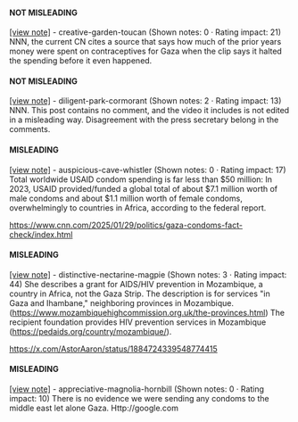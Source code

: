 #### NOT MISLEADING

[[view note]](https://x.com/i/birdwatch/n/1884744580999889073) - creative-garden-toucan (Shown notes: 0 · Rating impact: 21)
NNN, the current CN cites a source that says how much of the prior years money were spent on contraceptives for Gaza when the clip says it halted the spending before it even happened.

#### NOT MISLEADING

[[view note]](https://x.com/i/birdwatch/n/1884711859779232136) - diligent-park-cormorant (Shown notes: 2 · Rating impact: 13)
NNN. This post contains no comment, and the video it includes is not edited in a misleading way. Disagreement with the press secretary belong in the comments. 

#### MISLEADING

[[view note]](https://x.com/i/birdwatch/n/1885040184699285680) - auspicious-cave-whistler (Shown notes: 0 · Rating impact: 17)
Total worldwide USAID condom spending is far less than $50 million: In 2023, USAID provided/funded a global total of about $7.1 million worth of male condoms and about $1.1 million worth of female condoms, overwhelmingly to countries in Africa, according to the federal report.

https://www.cnn.com/2025/01/29/politics/gaza-condoms-fact-check/index.html

#### MISLEADING

[[view note]](https://x.com/i/birdwatch/n/1884835999018361049) - distinctive-nectarine-magpie (Shown notes: 3 · Rating impact: 44)
She describes a grant for AIDS/HIV prevention in Mozambique, a country in Africa, not the Gaza Strip. The description is for services "in Gaza and Ihambane," neighboring provinces in Mozambique. (https://www.mozambiquehighcommission.org.uk/the-provinces.html) The recipient foundation provides HIV prevention services in Mozambique (https://pedaids.org/country/mozambique/).

https://x.com/AstorAaron/status/1884724339548774415

#### MISLEADING

[[view note]](https://x.com/i/birdwatch/n/1884620429941497897) - appreciative-magnolia-hornbill (Shown notes: 0 · Rating impact: 10)
There is no evidence we were sending any condoms to the middle east let alone Gaza. Http://google.com


